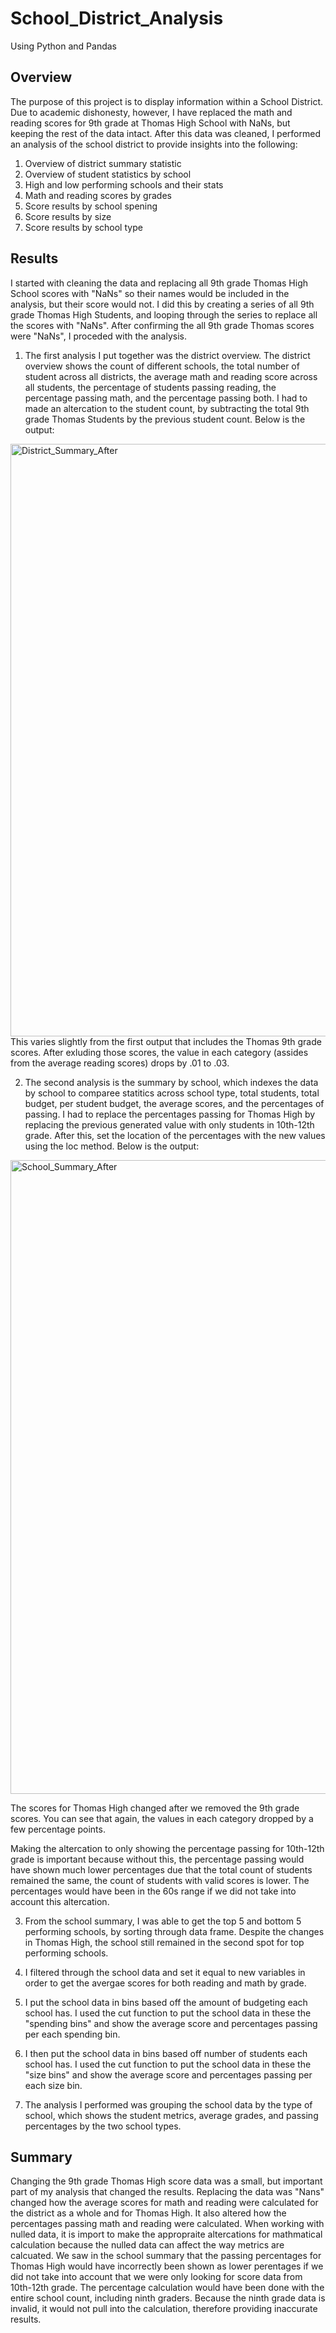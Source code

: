 # School_District_Analysis
Using Python and Pandas

## Overview 
 
The purpose of this project is to display information within a School District.  Due to academic dishonesty, however, I have replaced the math and reading scores for 9th grade at Thomas High School with NaNs, but keeping the rest of the data intact. After this data was cleaned, I performed an analysis of the school district to provide insights into the following:

1. Overview of district summary statistic
2. Overview of student statistics by school
3. High and low performing schools and their stats
4. Math and reading scores by grades
5. Score results by school spening
6. Score results by size
7. Score results by school type

## Results

I started with cleaning the data and replacing all 9th grade Thomas High School scores with "NaNs" so their names would be included in the analysis, but their score would not.  I did this by creating a series of all 9th grade Thomas High Students, and looping through the series to replace all the scores with "NaNs".  After confirming the all 9th grade Thomas scores were "NaNs", I proceded with the analysis. 

1. The first analysis I put together was the district overview.  The district overview shows the count of different schools, the total number of student across all districts, the average math and reading score across all students, the percentage of students passing reading, the percentage passing math, and the percentage passing both.  I had to made an altercation to the student count, by subtracting the total 9th grade Thomas Students by the previous student count.  Below is the output:

<img width="948" alt="District_Summary_After" src="https://user-images.githubusercontent.com/63257696/118317498-21e34980-b4c6-11eb-9294-8a5fcb3ad005.png">
 <br /> 
 This varies slightly from the first output that includes the Thomas 9th grade scores.  After exluding those scores, the value in each category (assides from the average reading scores) drops by .01 to .03.
 

2. The second analysis is the summary by school, which indexes the data by school to comparee statitics across school type, total students, total budget, per student budget,  the average scores, and the percentages of passing.  I had to replace the percentages passing for Thomas High by replacing the previous generated value with only students in 10th-12th grade.  After this, set the location of the percentages with the new values using the loc method.  Below is the output:

<img width="1014" alt="School_Summary_After" src="https://user-images.githubusercontent.com/63257696/118317522-2b6cb180-b4c6-11eb-9a1f-66a4f9f081e9.png">
 <br /> 

 The scores for Thomas High changed after we removed the 9th grade scores.  You can see that again, the values in each category dropped by a few percentage points. 
 
Making the altercation to only showing the percentage passing for 10th-12th grade is important because without this, the percentage passing would have shown much lower percentages due that the total count of students remained the same, the count of students with valid scores is lower.  The percentages would have been in the 60s range if we did not take into account this altercation.


3. From the school summary, I was able to get the top 5 and bottom 5 performing schools, by sorting through data frame.  Despite the changes in Thomas High, the school still remained in the second spot for top performing schools.

4.  I filtered through the school data and set it equal to new variables in order to get the avergae scores for both reading and math by grade.  

5. I put the school data in bins based off the amount of budgeting each school has.  I used the cut function to put the school data in these the "spending bins" and show the average score and percentages passing per each spending bin.  

6. I then put the school data in bins based off number of students each school has.  I used the cut function to put the school data in these the "size bins" and show the average score and percentages passing per each size bin.  

7. The analysis I performed was grouping the school data by the type of school, which shows the student metrics, average grades, and passing percentages by the two school types.  



## Summary

Changing the 9th grade Thomas High score data was a small, but important part of my analysis that changed the results.  Replacing the data was "Nans" changed how the average scores for math and reading were calculated for the district as a whole and for Thomas High.  It also altered how the percentages passing math and reading were calculated.   When working with nulled data, it is import to make the appropraite altercations for mathmatical calculation because the nulled data can affect the way metrics are calcuated.  We saw in the school summary that the passing percentages for Thomas High would have incorrectly been shown as lower perentages if we did not take into account that we were only looking for score data from 10th-12th grade.  The percentage calculation would have been done with the entire school count, including ninth graders.  Because the ninth grade data is invalid, it would not pull into the calculation, therefore providing inaccurate results. 

